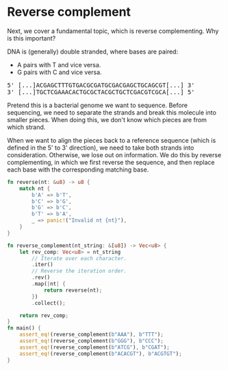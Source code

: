 # Reverse complement
Next, we cover a fundamental topic, which is reverse complementing. Why is this important?

DNA is (generally) double stranded, where bases are paired:
- A pairs with T and vice versa.
- G pairs with C and vice versa.

<pre>
5' [...]ACGAGCTTTGTGACGCGATGCGACGAGCTGCAGCGT[...] 3'
3' [...]TGCTCGAAACACTGCGCTACGCTGCTCGACGTCGCA[...] 5'
</pre>

Pretend this is a bacterial genome we want to sequence. Before sequencing, we need to separate the strands and break this molecule into smaller pieces. When doing this, we don't know which pieces are from which strand.

When we want to align the pieces back to a reference sequence (which is defined in the 5' to 3' direction), we need to take both strands into consideration. Otherwise, we lose out on information. We do this by reverse complementing, in which we first reverse the sequence, and then replace each base with the corresponding matching base.

```rust
fn reverse(nt: &u8) -> u8 {
    match nt {
        b'A' => b'T',
        b'C' => b'G',
        b'G' => b'C',
        b'T' => b'A',
        _ => panic!("Invalid nt {nt}"),
    }
}

fn reverse_complement(nt_string: &[u8]) -> Vec<u8> {
    let rev_comp: Vec<u8> = nt_string
        // Iterate over each character.
        .iter()
        // Reverse the iteration order.
        .rev()
        .map(|nt| {
            return reverse(nt);
        })
        .collect();

    return rev_comp;
}
fn main() {
    assert_eq!(reverse_complement(b"AAA"), b"TTT");
    assert_eq!(reverse_complement(b"GGG"), b"CCC");
    assert_eq!(reverse_complement(b"ATCG"), b"CGAT");
    assert_eq!(reverse_complement(b"ACACGT"), b"ACGTGT");
}

```
